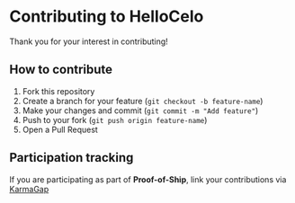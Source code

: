 # Contributing to HelloCelo

Thank you for your interest in contributing!  

## How to contribute
1. Fork this repository
2. Create a branch for your feature (`git checkout -b feature-name`)
3. Make your changes and commit (`git commit -m "Add feature"`)
4. Push to your fork (`git push origin feature-name`)
5. Open a Pull Request

## Participation tracking
If you are participating as part of **Proof-of-Ship**, link your contributions via [KarmaGap](https://gap.karmahq.xyz/project/hellocelo)
